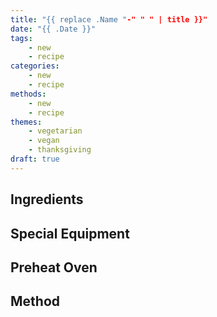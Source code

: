 ```yaml
---
title: "{{ replace .Name "-" " " | title }}"
date: "{{ .Date }}"
tags:
    - new
    - recipe
categories: 
    - new
    - recipe
methods:
    - new
    - recipe
themes:
    - vegetarian
    - vegan
    - thanksgiving
draft: true
---
```


## Ingredients
## Special Equipment
## Preheat Oven
## Method
